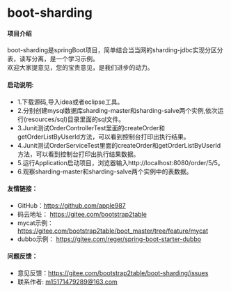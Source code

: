 # boot-sharding

#### 项目介绍
boot-sharding是springBoot项目，简单结合当当网的sharding-jdbc实现分区分表，读写分离，是一个学习示例。<br>
欢迎大家提意见，您的宝贵意见，是我们进步的动力。<br>

	 
#### **启动说明:**
- 1.下载源码,导入idea或者eclipse工具。<br>
- 2.分别创建mysql数据库sharding-master和sharding-salve两个实例,依次运行(resources/sql)目录里面的sql文件。<br>
- 3.Junit测试OrderControllerTest里面的createOrder和getOrderListByUserId方法，可以看到控制台打印出执行结果。<br>
- 4.Junit测试OrderServiceTest里面的createOrder和getOrderListByUserId方法，可以看到控制台打印出执行结果数据。<br>
- 5.运行Application启动项目，浏览器输入http://localhost:8080/order/5/5。
- 6.观察sharding-master和sharding-salve两个实例中的表数据。<br>

	
#### **友情链接：**
- GitHub：https://github.com/apple987 <br>
- 码云地址： https://gitee.com/bootstrap2table<br>
- mycat示例： https://gitee.com/bootstrap2table/boot_master/tree/feature/mycat<br>
- dubbo示例： https://gitee.com/reger/spring-boot-starter-dubbo<br>

#### **问题反馈：**
- 意见反馈：https://gitee.com/bootstrap2table/boot-sharding/issues
- 联系作者: m15171479289@163.com<br>
		
